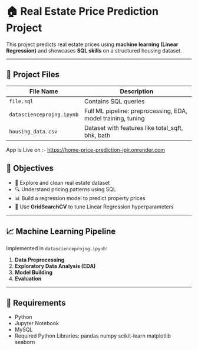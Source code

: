 

# 🏠 Real Estate Price Prediction Project

This project predicts real estate prices using **machine learning (Linear Regression)** and showcases **SQL skills** on a structured housing dataset.

---

## 📂 Project Files

| File Name                | Description                                                  |
|--------------------------|--------------------------------------------------------------|
| `file.sql`               | Contains SQL queries                                         |
| `datascienceprojng.ipynb`| Full ML pipeline: preprocessing, EDA, model training, tuning |
| `housing_data.csv`       |  Dataset with features like total_sqft, bhk, bath            |

App is Live on :- https://home-price-prediction-jpir.onrender.com

## 🚀 Objectives

- 🧪 Explore and clean real estate dataset  
- 🔍 Understand pricing patterns using SQL  
- 📊 Build a regression model to predict property prices  
- 🔧 Use **GridSearchCV** to tune Linear Regression hyperparameters  

---

## 📈 Machine Learning Pipeline

Implemented in `datascienceprojng.ipynb`:

1. **Data Preprocessing**
2. **Exploratory Data Analysis (EDA)**
3. **Model Building**
4. **Evaluation**

---

## 🔧 Requirements

- Python 
- Jupyter Notebook  
- MySQL 
- Required Python Libraries:
  pandas
  numpy
  scikit-learn
  matplotlib
  seaborn
